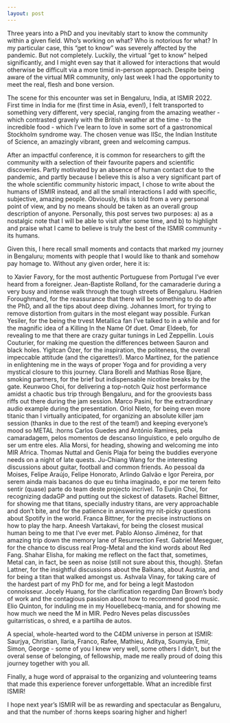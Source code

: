 ```yaml
---
layout: post
---
```


Three years into a PhD and you inevitably start to know the community within a given field. Who’s working on what? Who is notorious for what? In my particular case, this “get to know” was severely affected by the pandemic. But not completely. Luckily, the virtual “get to know” helped significantly, and I might even say that it allowed for interactions that would otherwise be difficult via a more timid in-person approach. Despite being aware of the virtual MIR community, only last week I had the opportunity to meet the real, flesh and bone version.

The scene for this encounter was set in Bengaluru, India, at ISMIR 2022. First time in India for me (first time in Asia, even!), I felt transported to something very different, very special, ranging from the amazing weather - which contrasted gravely with the British weather at the time - to the incredible food - which I’ve learn to love in some sort of a gastronomical Stockholm syndrome way. The chosen venue was IISc, the Indian Institute of Science, an amazingly vibrant, green and welcoming campus.

After an impactful conference, it is common for researchers to gift the community with a selection of their favourite papers and scientific discoveries. Partly motivated by an absence of human contact due to the pandemic, and partly because I believe this is also a very significant part of the whole scientific community historic impact, I chose to write about the humans of ISMIR instead, and all the small interactions I add with specific, subjective, amazing people. Obviously, this is told from a very personal point of view, and by no means should be taken as an overall group description of anyone. Personally, this post serves two purposes: a) as a nostalgic note that I will be able to visit after some time, and b) to highlight and praise what I came to believe is truly the best of the ISMIR community - its humans.

Given this, I here recall small moments and contacts that marked my journey in Bengaluru; moments with people that I would like to thank and somehow pay homage to. Without any given order, here it is:

to Xavier Favory, for the most authentic Portuguese from Portugal I’ve ever heard from a foreigner. Jean-Baptiste Rolland, for the camaraderie during a very busy and intense walk through the tough streets of Bengaluru. Hadrien Foroughmand, for the reassurance that there will be something to do after the PhD, and all the tips about deep diving. Johannes Imort, for trying to remove distortion from guitars in the most elegant way possible. Furkan Yesiler, for the being the trvest Metallica fan I’ve talked to in a while and for the magnific idea of a Killing In the Name Of duet. Omar Eldeeb, for revealing to me that there are crazy guitar tunings in Led Zeppellin. Louis Couturier, for making me question the differences between Sauron and black holes. Yigitcan Özer, for the inspiration, the politeness, the overall impeccable attitude (and the cigarettes!). Marco Martínez, for the patience in enlightening me in the ways of proper Yoga and for providing a very mystical closure to this journey. Clara Borelli and Mathias Rose Bjare, smoking partners, for the brief but indispensable nicotine breaks by the gate. Keunwoo Choi, for delivering a top-notch Quiz host performance amidst a chaotic bus trip through Bengaluru, and for the grooviests bass riffs out there during the jam session. Marco Pasini, for the extraordinary audio example during the presentation. Oriol Nieto, for being even more titanic than I virtually anticipated, for organizing an absolute killer jam session (thanks in due to the rest of the team!) and keeping everyone’s mood so METAL :horns Carlos Guedes and António Ramires, pela camaradagem, pelos momentos de descanso linguístico, e pelo orgulho de ser um entre eles. Alia Morsi, for heading, showing and welcoming me into MIR Africa. Thomas Nuttal and Genís Plaja for being the buddies everyone needs on a night of late quests. Ju-Chiang Wang for the interesting discussions about guitar, football and common friends. Ao pessoal da Moises, Felipe Araújo, Felipe Honorato, Arlindo Galvão e Igor Pereira, por serem ainda mais bacanos do que eu tinha imaginado, e por me terem feito sentir (quase) parte do team deste projecto incrível. To Eunjin Choi, for recognizing dadaGP and putting out the sickest of datasets. Rachel Bittner, for showing me that titans, specially industry titans, are very approachable and don’t bite, and for the patience in answering my nit-picky questions about Spotify in the world. Franca Bittner, for the precise instructions on how to play the harp. Aneesh Vartakavi, for being the closest musical human being to me that I’ve ever met. Pablo Alonso Jiménez, for that amazing trip down the memory lane of Resurrection Fest. Gabriel Meseguer, for the chance to discuss real Prog-Metal and the kind words about Red Fang. Shahar Elisha, for making me reflect on the fact that, sometimes, Metal can, in fact, be seen as noise (still not sure about this, though). Stefan Lattner, for the insightful discussions about the Balkans, about Austria, and for being a titan that walked amongst us. Ashvala Vinay, for taking care of the hardest part of my PhD for me, and for being a legit Mastodon connoisseur. Jocely Huang, for the clarification regarding Dan Brown’s body of work and the contagious passion about how to recommend good music. Elio Quinton, for induling me in my Houellebecq-mania, and for showing me how much we need the M in MIR. Pedro Neves pelas discussões guitarrísticas, o shred, e a partilha de autos.

A special, whole-hearted word to the C4DM universe in person at ISMIR: Saurjya, Christian, Ilaria, Franco, Rafee, Mathieu, Aditya, Soumyia, Emir, Simon, George - some of you I knew very well, some others I didn’t, but the overal sense of belonging, of fellowship, made me really proud of doing this journey together with you all.

Finally, a huge word of appraisal to the organizing and volunteering teams that made this experience forever unforgettable. What an incredible first ISMIR!

I hope next year’s ISMIR will be as rewarding and spectacular as Bengaluru, and that the number of :horns keeps soaring higher and higher!
